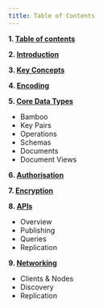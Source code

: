 ```yaml
---
title: Table of Contents
---
```


**1. [Table of contents][index]**

**2. [Introduction]**

**3. [Key Concepts][key-concepts]**

**4. [Encoding]**

**5. [Core Data Types][bamboo]**

- Bamboo
- Key Pairs
- Operations
- Schemas
- Documents
- Document Views

**6. [Authorisation]**

**7. [Encryption]**

**8. [APIs]**

- Overview
- Publishing
- Queries
- Replication

**9. [Networking][networking]**

- Clients & Nodes
- Discovery
- Replication

[index]: /specification/
[introduction]: /specification/introduction
[encoding]: /specification/encoding-data
[bamboo]: /specification/data-types/bamboo
[key-concepts]: /specification/key-concepts
[authorisation]: /specification/authorisation
[encryption]: /specification/encryption
[apis]: /specification/APIs/apis-overview
[networking]: /specification/networking/clients-nodes
